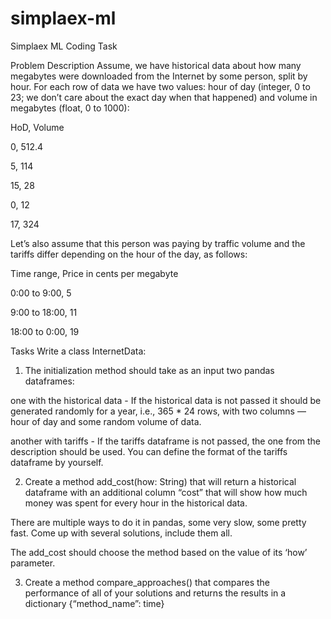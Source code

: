 # simplaex-ml

Simplaex ML Coding Task

 Problem Description
Assume, we have historical data about how many megabytes were downloaded from the Internet by some person, split by hour. For each row of data we have two values: hour of day (integer, 0 to 23; we don’t care about the exact day when that happened) and volume in megabytes (float, 0 to 1000):


HoD, Volume

0, 512.4

5, 114

15, 28

0, 12

17, 324



Let’s also assume that this person was paying by traffic volume and the tariffs differ depending on the hour of the day, as follows:


Time range, Price in cents per megabyte

0:00 to 9:00, 5

9:00 to 18:00, 11

18:00 to 0:00, 19


Tasks
Write a class InternetData: 


1. The initialization method should take as an input two pandas dataframes: 

one with the historical data -  If the historical data is not passed it should be generated randomly for a year, i.e., 365 * 24 rows, with two columns — hour of day and some random volume of data. 

another with tariffs - If the tariffs dataframe is not passed, the one from the description should be used. You can define the format of the tariffs dataframe by yourself.


2. Create a method add_cost(how: String) that will return a historical dataframe with an additional column “cost” that will show how much money was spent for every hour in the historical data. 

There are multiple ways to do it in pandas, some very slow, some pretty fast. Come up with several solutions, include them all.

The add_cost should choose the method based on the value of its ‘how’ parameter.


3. Create a method compare_approaches() that compares the performance of all of your solutions and returns the results in a dictionary {“method_name”: time}
